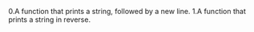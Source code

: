 0.A function that prints a string, followed by a new line.
1.A function that prints a string in reverse.
